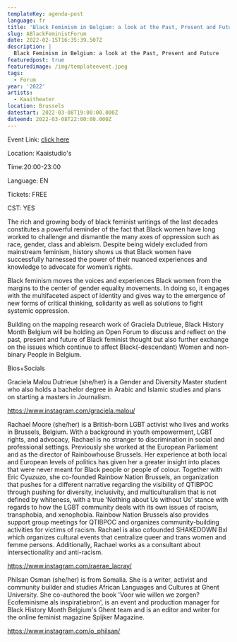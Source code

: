 ```yaml
---
templateKey: agenda-post
language: fr
title: 'Black Feminism in Belgium: a look at the Past, Present and Future'
slug: ABlackFeministForum
date: 2022-02-15T16:35:39.507Z
description: |
  Black Feminism in Belgium: a look at the Past, Present and Future
featuredpost: true
featuredimage: /img/templateevent.jpeg
tags:
  - Forum
year: '2022'
artists:
  - Kaaitheater
location: Brussels
datestart: 2022-03-08T19:00:00.000Z
dateend: 2022-03-08T22:00:00.000Z
---
```

Event Link: [click here](https://www.abconcerts.be/nl/agenda/bhm-x-ab-talks-black-female-representation-in-the-music-industry/a105J000005Hp7jQAC)

Location: Kaaistudio's

Time:20:00-23:00

Language: EN

Tickets: FREE

CST: YES

The rich and growing body of black feminist writings of the last decades constitutes a powerful reminder of the fact that Black women have long worked to challenge and dismantle the many axes of oppression such as race, gender, class and ableism. Despite being widely excluded from mainstream feminism, history shows us that Black women have successfully harnessed the power of their nuanced experiences and knowledge to advocate for women’s rights.

Black feminism moves the voices and experiences Black women from the margins to the center of gender equality movements. In doing so, it engages with the multifaceted aspect of identity and gives way to the emergence of new forms of critical thinking, solidarity as well as solutions to fight systemic oppression.

Building on the mapping research work of Graciela Dutrieue, Black History Month Belgium will be holding an Open Forum to discuss and reflect on the past, present and future of Black feminist thought but also further exchange on the issues which continue to affect Black(-descendant) Women and non-binary People in Belgium.

Bios+Socials

Graciela Malou Dutrieue (she/her) is a Gender and Diversity Master student who also holds a bachelor degree in Arabic and Islamic studies and plans on starting a masters in Journalism.

https://www.instagram.com/graciela.malou/

Rachael Moore (she/her) is a British-born LGBT activist who lives and works in Brussels, Belgium. With a background in youth empowerment, LGBT rights, and advocacy, Rachael is no stranger to discrimination in social and professional settings. Previously she worked at the European Parliament and as the director of Rainbowhouse Brussels. Her experience at both local and European levels of politics has given her a greater insight into places that were never meant for Black people or people of colour. Together with Eric Cyuzuzo, she co-founded Rainbow Nation Brussels, an organization that pushes for a different narrative regarding the visibility of QTIBPOC through pushing for diversity, inclusivity, and multiculturalism that is not defined by whiteness, with a true ‘Nothing about Us without Us’ stance with regards to how the LGBT community deals with its own issues of racism, transphobia, and xenophobia. Rainbow Nation Brussels also provides support group meetings for QTIBPOC and organizes community-building activities for victims of racism. Rachael is also cofounded SHAKEDOWN Bxl which organizes cultural events that centralize queer and trans women and femme persons. Additionally, Rachael works as a consultant about intersectionality and anti-racism.

https://www.instagram.com/raerae_lacray/

Philsan Osman (she/her) is from Somalia. She is a writer, activist and community builder and studies African Languages and Cultures at Ghent University. She co-authored the book 'Voor wie willen we zorgen? Ecofeminisme als inspiratiebron', is an event and production manager for Black History Month Belgium's Ghent team and is an editor and writer for the online feminist magazine Spijker Magazine.

https://www.instagram.com/o_philsan/
